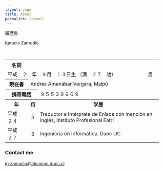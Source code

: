 ```yaml
---
layout: page
title: About
permalink: /about/
---
```





履歴書
<table style="width:100%">
  <tr>
    <th>名詞</th>
    <td　colspan="1">Ignacio Zamudio</td>
  </tr>
  
  <tr>
    <td colspan="3"> 平成　２　年　９月　１３日生 （満　２７　歳）　　　　　　　男 </td>
  </tr>
  
  <tr>
    <th>現在書</th>
    <td colspan="2">Andrés Amenábar Vergara, Maipú</td>
  </tr>
  
  
  <tr>
    <th colspan="2">携帯電話 </th>
    <td colspan="2">９５５３９６０９</td>
  </tr>

  <tr>
    <th>年</th>
    <th>月</th> 
    <th>学歴</th>
  </tr>
  
  &nbsp; 
&nbsp; 

  <tr>
    <td>平成　２４</td>
    <td>３</td>
    <td>Traductor e Intérprete de Enlace con mención en inglés, Instituto Profesional Eatri</td>
  </tr>
  <tr>
    <td>平成　２７</td>
    <td>３</td>
    <td>Ingeniería en Informática, Duoc UC</td>
  </tr>
</table>



### Contact me


[ig.zamudio@alumnos.duoc.cl](mailto:ig.zamudio@alumnos.duoc.cl)

